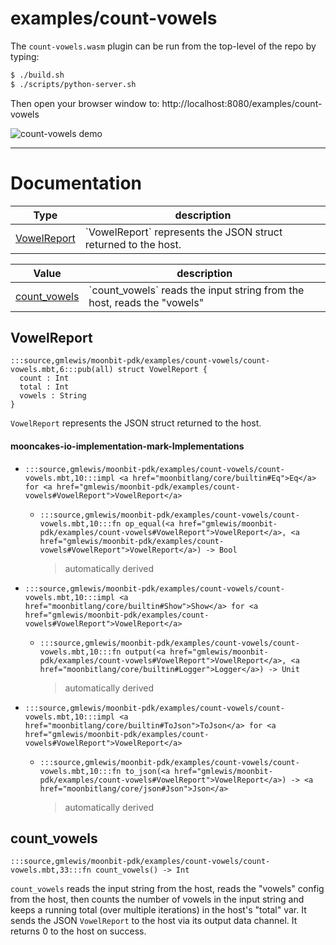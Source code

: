 # examples/count-vowels

The `count-vowels.wasm` plugin can be run from the top-level of the repo by
typing:

```bash
$ ./build.sh
$ ./scripts/python-server.sh
```

Then open your browser window to:
http://localhost:8080/examples/count-vowels

![count-vowels demo](count-vowels-demo.png)

---
# Documentation
|Type|description|
|---|---|
|[VowelReport](#VowelReport)| \`VowelReport\` represents the JSON struct returned to the host.|

|Value|description|
|---|---|
|[count\_vowels](#count_vowels)| \`count\_vowels\` reads the input string from the host, reads the "vowels"|

## VowelReport

```moonbit
:::source,gmlewis/moonbit-pdk/examples/count-vowels/count-vowels.mbt,6:::pub(all) struct VowelReport {
  count : Int
  total : Int
  vowels : String
}
```
 `VowelReport` represents the JSON struct returned to the host.

#### mooncakes-io-implementation-mark-Implementations
- ```moonbit
  :::source,gmlewis/moonbit-pdk/examples/count-vowels/count-vowels.mbt,10:::impl <a href="moonbitlang/core/builtin#Eq">Eq</a> for <a href="gmlewis/moonbit-pdk/examples/count-vowels#VowelReport">VowelReport</a>
  ```
  > 
  * ```moonbit
    :::source,gmlewis/moonbit-pdk/examples/count-vowels/count-vowels.mbt,10:::fn op_equal(<a href="gmlewis/moonbit-pdk/examples/count-vowels#VowelReport">VowelReport</a>, <a href="gmlewis/moonbit-pdk/examples/count-vowels#VowelReport">VowelReport</a>) -> Bool
    ```
    > automatically derived
- ```moonbit
  :::source,gmlewis/moonbit-pdk/examples/count-vowels/count-vowels.mbt,10:::impl <a href="moonbitlang/core/builtin#Show">Show</a> for <a href="gmlewis/moonbit-pdk/examples/count-vowels#VowelReport">VowelReport</a>
  ```
  > 
  * ```moonbit
    :::source,gmlewis/moonbit-pdk/examples/count-vowels/count-vowels.mbt,10:::fn output(<a href="gmlewis/moonbit-pdk/examples/count-vowels#VowelReport">VowelReport</a>, <a href="moonbitlang/core/builtin#Logger">Logger</a>) -> Unit
    ```
    > automatically derived
- ```moonbit
  :::source,gmlewis/moonbit-pdk/examples/count-vowels/count-vowels.mbt,10:::impl <a href="moonbitlang/core/builtin#ToJson">ToJson</a> for <a href="gmlewis/moonbit-pdk/examples/count-vowels#VowelReport">VowelReport</a>
  ```
  > 
  * ```moonbit
    :::source,gmlewis/moonbit-pdk/examples/count-vowels/count-vowels.mbt,10:::fn to_json(<a href="gmlewis/moonbit-pdk/examples/count-vowels#VowelReport">VowelReport</a>) -> <a href="moonbitlang/core/json#Json">Json</a>
    ```
    > automatically derived

## count\_vowels

```moonbit
:::source,gmlewis/moonbit-pdk/examples/count-vowels/count-vowels.mbt,33:::fn count_vowels() -> Int
```
 `count_vowels` reads the input string from the host, reads the "vowels"
config from the host, then counts the number of vowels in the input
string and keeps a running total (over multiple iterations)
in the host's "total" var.
It sends the JSON `VowelReport` to the host via its output data channel.
It returns 0 to the host on success.
